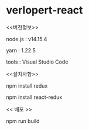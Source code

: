 # verlopert-react

<<버전정보>>

node.js  : v14.15.4

yarn  : 1.22.5

tools : Visual Studio Code 


<<설치사항>>

npm install redux

npm install react-redux 


<< 배포 >>

npm run build
